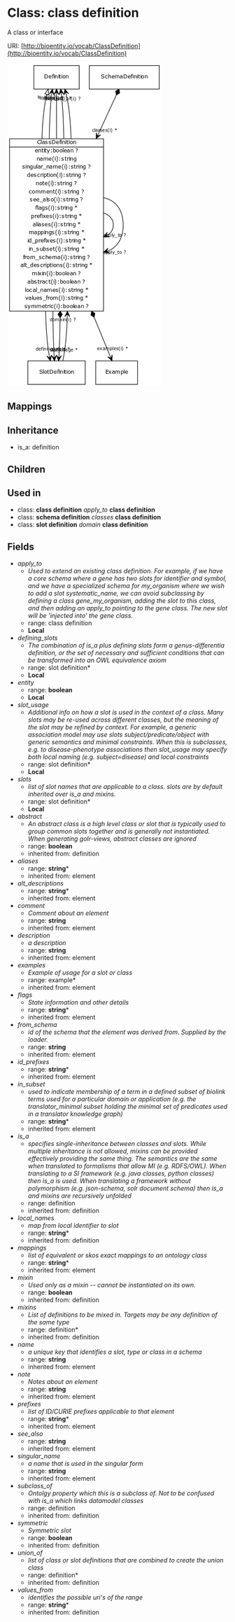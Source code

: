 # Class: class definition


A class or interface

URI: [http://bioentity.io/vocab/ClassDefinition](http://bioentity.io/vocab/ClassDefinition)

![img](images/ClassDefinition.png)
## Mappings

## Inheritance

 *  is_a: definition
## Children

## Used in

 *  class: **class definition** *apply_to* **class definition**
 *  class: **schema definition** *classes* **class definition**
 *  class: **slot definition** *domain* **class definition**
## Fields

 * _apply_to_
    * _Used to extend an existing class definition. For example, if we have a core schema where a gene has two slots for identifier and symbol, and we have a specialized schema for my_organism where we wish to add a slot systematic_name, we can avoid subclassing by defining a class gene_my_organism, adding the slot to this class, and then adding an apply_to pointing to the gene class. The new slot will be 'injected into' the gene class._
    * range: class definition
    * __Local__
 * _defining_slots_
    * _The combination of is_a plus defining slots form a genus-differentia definition, or the set of necessary and sufficient conditions that can be transformed into an OWL equivalence axiom_
    * range: slot definition*
    * __Local__
 * _entity_
    * range: **boolean**
    * __Local__
 * _slot_usage_
    * _Additional info on how a slot is used in the context of a class. Many slots may be re-used across different classes, but the meaning of the slot may be refined by context. For example, a generic association model may use slots subject/predicate/object with generic semantics and minimal constraints. When this is subclasses, e.g. to disease-phenotype associations then slot_usage may specify both local naming (e.g. subject=disease) and local constraints_
    * range: slot definition*
    * __Local__
 * _slots_
    * _list of slot names that are applicable to a class. slots are by default inherited over is_a and mixins._
    * range: slot definition*
    * __Local__
 * _abstract_
    * _An abstract class is a high level class or slot that is typically used to group common slots together and is generally not instantiated. When generating golr-views, abstract classes are ignored_
    * range: **boolean**
    * inherited from: definition
 * _aliases_
    * range: **string***
    * inherited from: element
 * _alt_descriptions_
    * range: **string***
    * inherited from: element
 * _comment_
    * _Comment about an element_
    * range: **string**
    * inherited from: element
 * _description_
    * _a description_
    * range: **string**
    * inherited from: element
 * _examples_
    * _Example of usage for a slot or class_
    * range: example*
    * inherited from: element
 * _flags_
    * _State information and other details_
    * range: **string***
    * inherited from: element
 * _from_schema_
    * _id of the schema that the element was derived from.  Supplied by the loader._
    * range: **string**
    * inherited from: element
 * _id_prefixes_
    * range: **string***
    * inherited from: element
 * _in_subset_
    * _used to indicate membership of a term in a defined subset of biolink terms used for a particular domain or application (e.g. the translator_minimal subset holding the minimal set of predicates used in a translator knowledge graph)_
    * range: **string***
    * inherited from: element
 * _is_a_
    * _specifies single-inheritance between classes and slots. While multiple inheritance is not allowed, mixins can be provided effectively providing the same thing. The semantics are the same when translated to formalisms that allow MI (e.g. RDFS/OWL). When translating to a SI framework (e.g. java classes, python classes) then is_a is used. When translating a framework without polymorphism (e.g. json-schema, solr document schema) then is_a and mixins are recursively unfolded_
    * range: definition
    * inherited from: definition
 * _local_names_
    * _map from local identifier to slot_
    * range: **string***
    * inherited from: definition
 * _mappings_
    * _list of equivalent or skos exact mappings to an ontology class_
    * range: **string***
    * inherited from: element
 * _mixin_
    * _Used only as a mixin -- cannot be instantiated on its own._
    * range: **boolean**
    * inherited from: definition
 * _mixins_
    * _List of definitions to be mixed in. Targets may be any definition of the same type_
    * range: definition*
    * inherited from: definition
 * _name_
    * _a unique key that identifies a slot, type or class in a schema_
    * range: **string**
    * inherited from: element
 * _note_
    * _Notes about an element_
    * range: **string**
    * inherited from: element
 * _prefixes_
    * _list of ID/CURIE prefixes applicable to that element_
    * range: **string***
    * inherited from: element
 * _see_also_
    * range: **string**
    * inherited from: element
 * _singular_name_
    * _a name that is used in the singular form_
    * range: **string**
    * inherited from: element
 * _subclass_of_
    * _Ontolgy property which this is a subclass of. Not to be confused with is_a which links datamodel classes_
    * range: definition
    * inherited from: definition
 * _symmetric_
    * _Symmetric slot_
    * range: **boolean**
    * inherited from: definition
 * _union_of_
    * _list of class or slot definitions that are combined to create the union class_
    * range: definition*
    * inherited from: definition
 * _values_from_
    * _identifies the possible uri's of the range_
    * range: **string***
    * inherited from: definition
